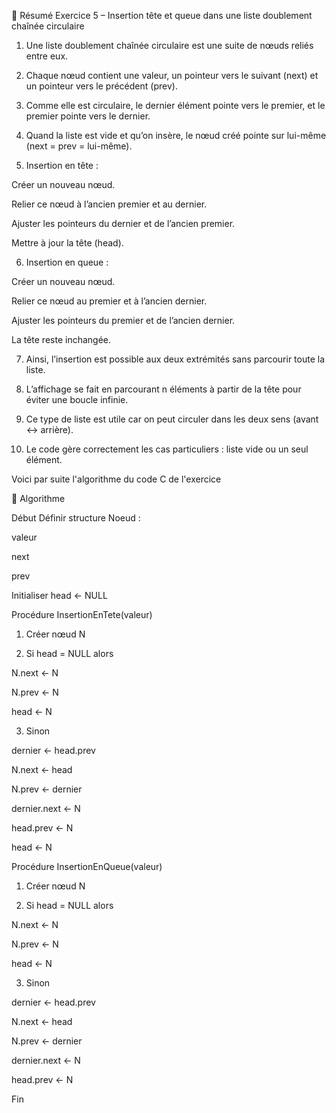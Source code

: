 

📌 Résumé Exercice 5 – Insertion tête et queue dans une liste doublement chaînée circulaire

1. Une liste doublement chaînée circulaire est une suite de nœuds reliés entre eux.


2. Chaque nœud contient une valeur, un pointeur vers le suivant (next) et un pointeur vers le précédent (prev).


3. Comme elle est circulaire, le dernier élément pointe vers le premier, et le premier pointe vers le dernier.


4. Quand la liste est vide et qu’on insère, le nœud créé pointe sur lui-même (next = prev = lui-même).


5. Insertion en tête :

Créer un nouveau nœud.

Relier ce nœud à l’ancien premier et au dernier.

Ajuster les pointeurs du dernier et de l’ancien premier.

Mettre à jour la tête (head).



6. Insertion en queue :

Créer un nouveau nœud.

Relier ce nœud au premier et à l’ancien dernier.

Ajuster les pointeurs du premier et de l’ancien dernier.

La tête reste inchangée.



7. Ainsi, l’insertion est possible aux deux extrémités sans parcourir toute la liste.


8. L’affichage se fait en parcourant n éléments à partir de la tête pour éviter une boucle infinie.


9. Ce type de liste est utile car on peut circuler dans les deux sens (avant ↔ arrière).


10. Le code gère correctement les cas particuliers : liste vide ou un seul élément.

Voici par suite l'algorithme du code C de l'exercice 


📌 Algorithme

Début
Définir structure Noeud :

valeur

next

prev


Initialiser head ← NULL



Procédure InsertionEnTete(valeur)

1. Créer nœud N


2. Si head = NULL alors

N.next ← N

N.prev ← N

head ← N



3. Sinon

dernier ← head.prev

N.next ← head

N.prev ← dernier

dernier.next ← N

head.prev ← N

head ← N



Procédure InsertionEnQueue(valeur)

1. Créer nœud N


2. Si head = NULL alors

N.next ← N

N.prev ← N

head ← N



3. Sinon

dernier ← head.prev

N.next ← head

N.prev ← dernier

dernier.next ← N

head.prev ← N


Fin



